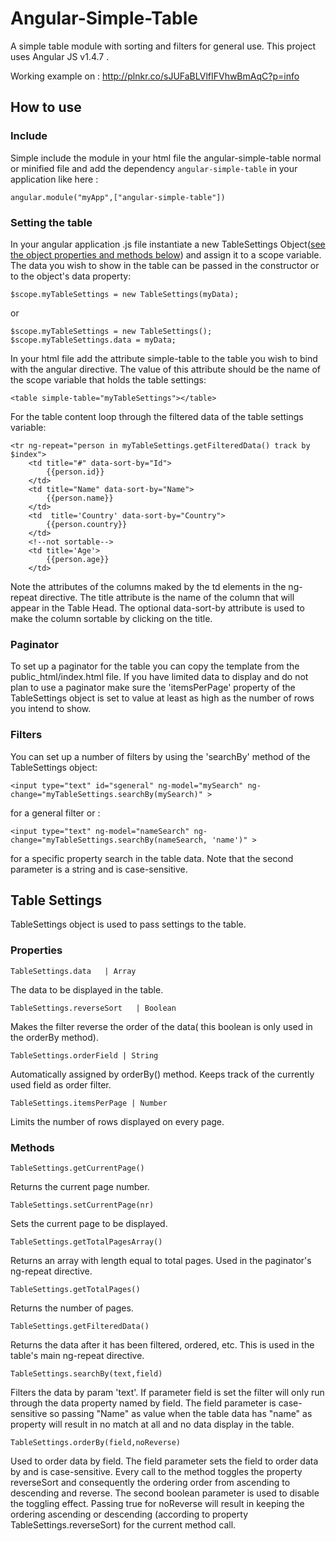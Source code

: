 # Angular-Simple-Table
A simple table module with sorting and filters for general use. This project uses Angular JS v1.4.7 .

Working example on : http://plnkr.co/sJUFaBLVlfIFVhwBmAqC?p=info
  
  
  
## How to use

### Include
Simple include the module in your html file the angular-simple-table normal or minified file and add the dependency `angular-simple-table` in your application like here :

    angular.module("myApp",["angular-simple-table"])

### Setting the table
In your angular application .js file instantiate a new TableSettings Object([see the object properties and methods below](#table-settings)) and assign it to a scope variable. 
The data you wish to show in the table can be passed in the constructor or to the object's data property:
  
    $scope.myTableSettings = new TableSettings(myData);

or

    $scope.myTableSettings = new TableSettings();
    $scope.myTableSettings.data = myData;

In your html file add the attribute simple-table to the table you wish to bind with the angular directive.
The value of this attribute should be the name of the scope variable that holds the table settings:

    <table simple-table="myTableSettings"></table>

For the table content loop through the filtered data of the table settings variable:

    <tr ng-repeat="person in myTableSettings.getFilteredData() track by $index">
        <td title="#" data-sort-by="Id">
            {{person.id}}
        </td>
        <td title="Name" data-sort-by="Name">
            {{person.name}}
        </td>
        <td  title='Country' data-sort-by="Country">
            {{person.country}}
        </td>
        <!--not sortable-->
        <td title='Age'>
            {{person.age}}
        </td>
  </tr>

Note the attributes of the columns maked by the td elements in the ng-repeat directive. 
The title attribute is the name of the column that will appear in the Table Head. 
The optional data-sort-by attribute is used to make the column sortable by clicking on the title.

### Paginator

To set up a paginator for the table you can copy the template from the public_html/index.html file. 
If you have limited data to display and do not plan to use a paginator make sure the 'itemsPerPage' property 
of the TableSettings object is set to value at least as high as the number of rows you intend to show.

### Filters

You can set up a number of filters by using the 'searchBy' method of the TableSettings object:

    <input type="text" id="sgeneral" ng-model="mySearch" ng-change="myTableSettings.searchBy(mySearch)" >

for a general filter or :

    <input type="text" ng-model="nameSearch" ng-change="myTableSettings.searchBy(nameSearch, 'name')" >

for a specific property search in the table data. Note that the second parameter is a string and is case-sensitive.
 
## Table Settings

TableSettings object is used to pass settings to the table.

### Properties

    TableSettings.data   | Array
  
  The data to be displayed in the table.
  
    TableSettings.reverseSort   | Boolean
  
  Makes the filter reverse the order of the data( this boolean is only used in the orderBy method).
  
    TableSettings.orderField | String
  
  Automatically assigned by orderBy() method. Keeps track of the currently used field as order filter.
  
    TableSettings.itemsPerPage | Number

  Limits the number of rows displayed on every page.
  
### Methods

    TableSettings.getCurrentPage()
  
  Returns the current page number.
  
    TableSettings.setCurrentPage(nr)
  
  Sets the current page to be displayed.
  
    TableSettings.getTotalPagesArray()
  
  Returns an array with length equal to total pages. Used in the paginator's ng-repeat directive.
  
    TableSettings.getTotalPages()
  
  Returns the number of pages.
  
    TableSettings.getFilteredData()
  
  Returns the data after it has been filtered, ordered, etc. This is used in the table's main ng-repeat directive.
  
    TableSettings.searchBy(text,field)
  
  Filters the data by param 'text'. If parameter field is set the filter will only run through the data property named by field.
  The field parameter is case-sensitive so passing "Name" as value when the table data has "name" as property will result in no match 
  at all and no data display in the table.
  
    TableSettings.orderBy(field,noReverse)
  
  Used to order data by field. The field parameter sets the field to order data by and is case-sensitive. 
  Every call to the method toggles the property reverseSort and consequently the ordering order from ascending to descending and reverse.
  The second boolean parameter is used to disable the toggling effect. Passing true for noReverse will result in keeping the ordering 
  ascending or descending (according to property TableSettings.reverseSort) for the current method call.
  
